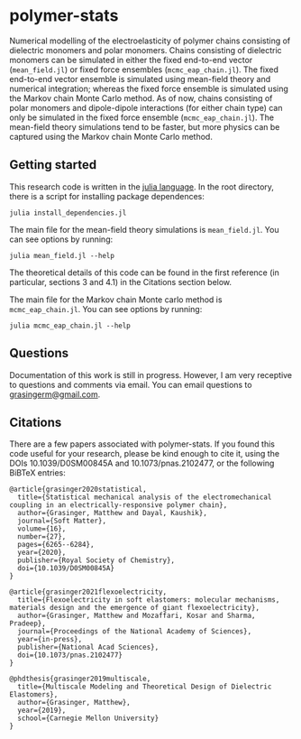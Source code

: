 # polymer-stats
Numerical modelling of the electroelasticity of polymer chains consisting of dielectric monomers and polar monomers.
Chains consisting of dielectric monomers can be simulated in either the fixed end-to-end vector (`mean_field.jl`) or fixed force ensembles (`mcmc_eap_chain.jl`).
The fixed end-to-end vector ensemble is simulated using mean-field theory and numerical integration; whereas the fixed force ensemble is simulated using the Markov chain Monte Carlo method.
As of now, chains consisting of polar monomers and dipole-dipole interactions (for either chain type) can only be simulated in the fixed force ensemble (`mcmc_eap_chain.jl`). The mean-field theory simulations tend to be faster, but more physics can be captured using the Markov chain Monte Carlo method.

## Getting started
This research code is written in the [julia language](https://julialang.org/).
In the root directory, there is a script for installing package dependences:
    
    julia install_dependencies.jl
    
The main file for the mean-field theory simulations is ``mean_field.jl``.
You can see options by running:

    julia mean_field.jl --help
    
The theoretical details of this code can be found in the first reference (in particular, sections 3 and 4.1) in the Citations section below.

The main file for the Markov chain Monte carlo method is ``mcmc_eap_chain.jl``.
You can see options by running:

    julia mcmc_eap_chain.jl --help

## Questions
Documentation of this work is still in progress. However, I am very receptive to questions and comments via email. You can email questions to grasingerm@gmail.com.

## Citations
There are a few papers associated with polymer-stats. 
If you found this code useful for your research, please be kind enough to cite it, using the DOIs 10.1039/D0SM00845A and 10.1073/pnas.2102477, or the following BiBTeX entries:


    @article{grasinger2020statistical,
      title={Statistical mechanical analysis of the electromechanical coupling in an electrically-responsive polymer chain},
      author={Grasinger, Matthew and Dayal, Kaushik},
      journal={Soft Matter},
      volume={16},
      number={27},
      pages={6265--6284},
      year={2020},
      publisher={Royal Society of Chemistry},
      doi={10.1039/D0SM00845A}
    }
    
    @article{grasinger2021flexoelectricity,
      title={Flexoelectricity in soft elastomers: molecular mechanisms, materials design and the emergence of giant flexoelectricity},
      author={Grasinger, Matthew and Mozaffari, Kosar and Sharma, Pradeep},
      journal={Proceedings of the National Academy of Sciences},
      year={in-press},
      publisher={National Acad Sciences},
      doi={10.1073/pnas.2102477}
    }

    @phdthesis{grasinger2019multiscale,
      title={Multiscale Modeling and Theoretical Design of Dielectric Elastomers},
      author={Grasinger, Matthew},
      year={2019},
      school={Carnegie Mellon University}
    }
